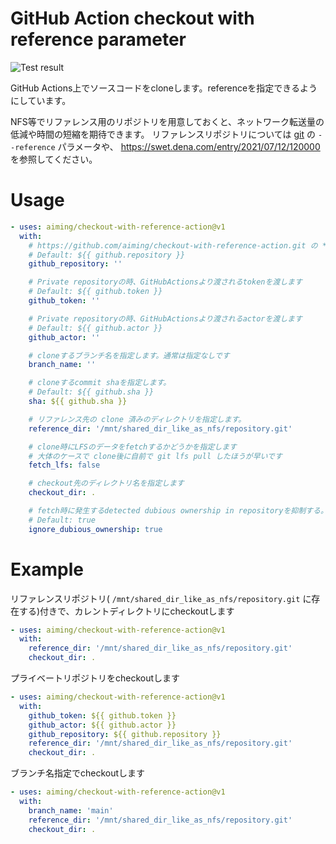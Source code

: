 # GitHub Action checkout with reference parameter
![Test result](https://github.com/aiming/checkout-with-reference-action/actions/workflows/test.yml/badge.svg?branch=main)

GitHub Actions上でソースコードをcloneします。referenceを指定できるようにしています。

NFS等でリファレンス用のリポジトリを用意しておくと、ネットワーク転送量の低減や時間の短縮を期待できます。
リファレンスリポジトリについては [git](https://git-scm.com/docs/git-clone/ja) の `--reference` パラメータや、
https://swet.dena.com/entry/2021/07/12/120000 を参照してください。

# Usage

```yaml
- uses: aiming/checkout-with-reference-action@v1
  with:
    # https://github.com/aiming/checkout-with-reference-action.git の **aiming/checkout-with-reference-action** の部分です。
    # Default: ${{ github.repository }}
    github_repository: ''

    # Private repositoryの時、GitHubActionsより渡されるtokenを渡します
    # Default: ${{ github.token }}
    github_token: ''

    # Private repositoryの時、GitHubActionsより渡されるactorを渡します
    # Default: ${{ github.actor }}
    github_actor: ''

    # cloneするブランチ名を指定します。通常は指定なしです
    branch_name: ''

    # cloneするcommit shaを指定します。
    # Default: ${{ github.sha }}
    sha: ${{ github.sha }}

    # リファレンス先の clone 済みのディレクトリを指定します。
    reference_dir: '/mnt/shared_dir_like_as_nfs/repository.git'

    # clone時にLFSのデータをfetchするかどうかを指定します
    # 大体のケースで clone後に自前で git lfs pull したほうが早いです
    fetch_lfs: false

    # checkout先のディレクトリ名を指定します
    checkout_dir: .

    # fetch時に発生するdetected dubious ownership in repositoryを抑制する。(git config safe.directoryを設定します)
    # Default: true
    ignore_dubious_ownership: true
```

# Example

リファレンスリポジトリ( `/mnt/shared_dir_like_as_nfs/repository.git` に存在する)付きで、カレントディレクトリにcheckoutします

```yaml
- uses: aiming/checkout-with-reference-action@v1
  with:
    reference_dir: '/mnt/shared_dir_like_as_nfs/repository.git'
    checkout_dir: .
```

プライベートリポジトリをcheckoutします

```yaml
- uses: aiming/checkout-with-reference-action@v1
  with:
    github_token: ${{ github.token }}
    github_actor: ${{ github.actor }}
    github_repository: ${{ github.repository }}
    reference_dir: '/mnt/shared_dir_like_as_nfs/repository.git'
    checkout_dir: .
```

ブランチ名指定でcheckoutします

```yaml
- uses: aiming/checkout-with-reference-action@v1
  with:
    branch_name: 'main'
    reference_dir: '/mnt/shared_dir_like_as_nfs/repository.git'
    checkout_dir: .
```
